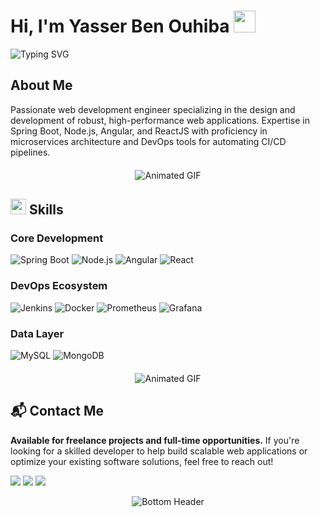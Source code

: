 <h1><b>Hi, I'm Yasser Ben Ouhiba</b> 
  <img src="https://media.giphy.com/media/hvRJCLFzcasrR4ia7z/giphy.gif" width="35">
</h1>

<img src="https://readme-typing-svg.demolab.com?font=Fira+Code&size=24&duration=4000&pause=1000&color=38BDF8&width=500&lines=Full+Stack+Engineer;Microservices+Architect;DevOps+Specialist" alt="Typing SVG">

## About Me

Passionate web development engineer specializing in the design and development of robust, high-performance web applications. Expertise in Spring Boot, Node.js, Angular, and ReactJS with proficiency in microservices architecture and DevOps tools for automating CI/CD pipelines.

<div align="center" style="margin: 20px 0">
  <img src="https://user-images.githubusercontent.com/73097560/115834477-dbab4500-a447-11eb-908a-139a6edaec5c.gif" alt="Animated GIF">
</div>

## <img src="https://media2.giphy.com/media/QssGEmpkyEOhBCb7e1/giphy.gif?cid=ecf05e47a0n3gi1bfqntqmob8g9aid1oyj2wr3ds3mg700bl&rid=giphy.gif" width="25"> Skills

### Core Development
![Spring Boot](https://img.shields.io/badge/-Spring%20Boot-6DB33F?logo=springboot&logoColor=white&style=for-the-badge)
![Node.js](https://img.shields.io/badge/-Node.js-339933?logo=nodedotjs&logoColor=white&style=for-the-badge)
![Angular](https://img.shields.io/badge/-Angular-DD0031?logo=angular&logoColor=white&style=for-the-badge)
![React](https://img.shields.io/badge/-React-61DAFB?logo=react&logoColor=black&style=for-the-badge)

### DevOps Ecosystem
![Jenkins](https://img.shields.io/badge/-Jenkins-D24939?logo=jenkins&logoColor=white&style=for-the-badge)
![Docker](https://img.shields.io/badge/-Docker-2496ED?logo=docker&logoColor=white&style=for-the-badge)
![Prometheus](https://img.shields.io/badge/-Prometheus-E6522C?logo=prometheus&logoColor=white&style=for-the-badge)
![Grafana](https://img.shields.io/badge/-Grafana-F46800?logo=grafana&logoColor=white&style=for-the-badge)

### Data Layer
![MySQL](https://img.shields.io/badge/-MySQL-4479A1?logo=mysql&logoColor=white&style=for-the-badge)
![MongoDB](https://img.shields.io/badge/-MongoDB-47A248?logo=mongodb&logoColor=white&style=for-the-badge)

<div align="center" style="margin: 20px 0">
  <img src="https://user-images.githubusercontent.com/73097560/115834477-dbab4500-a447-11eb-908a-139a6edaec5c.gif" alt="Animated GIF">
</div>

## 📬 Contact Me  

**Available for freelance projects and full-time opportunities.** If you're looking for a skilled developer to help build scalable web applications or optimize your existing software solutions, feel free to reach out!  

<p align="left">
  <a href="https://linkedin.com/in/yasser-ben-ouhiba"><img src="https://img.shields.io/badge/-LinkedIn-0A66C2?logo=linkedin&logoColor=white&style=for-the-badge"></a>
  <a href="https://yasserbenouhiba.vercel.app/"><img src="https://img.shields.io/badge/-Portfolio-000000?logo=About.me&logoColor=white&style=for-the-badge"></a>
  <a href="mailto:yasserbenouhiba@gmail.com"><img src="https://img.shields.io/badge/-Email-EA4335?logo=gmail&logoColor=white&style=for-the-badge"></a>
</p>

<div align="center">
  <img src="https://raw.githubusercontent.com/Trilokia/Trilokia/379277808c61ef204768a61bbc5d25bc7798ccf1/bottom_header.svg" alt="Bottom Header">
</div>
